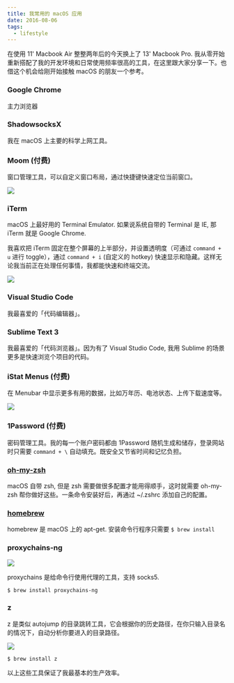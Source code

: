 ```yaml
---
title: 我常用的 macOS 应用
date: 2016-08-06
tags:
  - lifestyle
---
```


在使用 11' Macbook Air 整整两年后的今天换上了 13' Macbook Pro. 我从零开始重新搭配了我的开发环境和日常使用频率很高的工具，在这里跟大家分享一下。也借这个机会给刚开始接触 macOS 的朋友一个参考。

### Google Chrome

主力浏览器

### ShadowsocksX

我在 macOS 上主要的科学上网工具。

### Moom (付费)

窗口管理工具，可以自定义窗口布局，通过快捷键快速定位当前窗口。

![](/images/-----2016-08-06---8-47-50.png)

### iTerm

macOS 上最好用的 Terminal Emulator. 如果说系统自带的 Terminal 是 IE, 那 iTerm 就是 Google Chrome.

我喜欢把 iTerm 固定在整个屏幕的上半部分，并设置透明度（可通过 `command + u` 进行 toggle），通过 `command + i` (自定义的 hotkey) 快速显示和隐藏。这样无论我当前正在处理任何事情，我都能快速和终端交流。

![](/images/1-pic_hd.jpg)

### Visual Studio Code

我最喜爱的「代码编辑器」。

### Sublime Text 3

我最喜爱的「代码浏览器」。因为有了 Visual Studio Code, 我用 Sublime 的场景更多是快速浏览个项目的代码。 

### iStat Menus (付费)

在 Menubar 中显示更多有用的数据，比如万年历、电池状态、上传下载速度等。

![](/images/-----2016-08-06---9-25-44.png)

### 1Password (付费)

密码管理工具。我的每一个账户密码都由 1Password 随机生成和储存，登录网站时只需要 `command + \` 自动填充。既安全又节省时间和记忆负担。

### [oh-my-zsh](https://github.com/robbyrussell/oh-my-zsh)

macOS 自带 zsh, 但是 zsh 需要做很多配置才能用得顺手，这时就需要 oh-my-zsh 帮你做好这些。一条命令安装好后，再通过 ~/.zshrc 添加自己的配置。

### [homebrew](http://brew.sh/)

homebrew 是 macOS 上的 apt-get. 安装命令行程序只需要 `$ brew install`

### proxychains-ng

![](/images/-----2016-08-06---9-29-22.png)

proxychains 是给命令行使用代理的工具，支持 socks5.

`$ brew install proxychains-ng`

### z

z 是类似 autojump 的目录跳转工具，它会根据你的历史路径，在你只输入目录名的情况下，自动分析你要进入的目录路径。

![](/images/-----2016-08-06---9-19-33.png)

`$ brew install z`

以上这些工具保证了我最基本的生产效率。